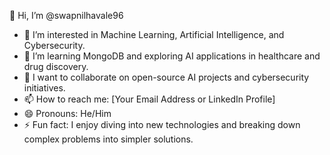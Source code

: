 👋 Hi, I’m @swapnilhavale96

- 👀 I’m interested in Machine Learning, Artificial Intelligence, and Cybersecurity.
- 🌱 I’m learning MongoDB and exploring AI applications in healthcare and drug discovery.
- 💞️ I want to collaborate on open-source AI projects and cybersecurity initiatives.
- 📫 How to reach me: [Your Email Address or LinkedIn Profile]
- 😄 Pronouns: He/Him
- ⚡ Fun fact: I enjoy diving into new technologies and breaking down complex problems into simpler solutions.

<!---
swapnilhavale96/swapnilhavale96 is a ✨ special ✨ repository because its `README.md` (this file) appears on your GitHub profile.
You can click the Preview link to take a look at your changes.
--->
